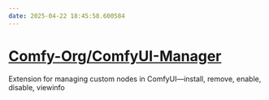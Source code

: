 ```yaml
---
date: 2025-04-22 18:45:58.600584
---
```


# [Comfy-Org/ComfyUI-Manager](https://github.com/Comfy-Org/ComfyUI-Manager)

Extension for managing custom nodes in ComfyUI—install, remove, enable, disable, viewinfo